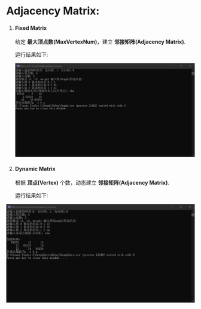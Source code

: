 # Adjacency Matrix:

1. #### Fixed Matrix

   给定 **最大顶点数(MaxVertexNum)**，建立 **邻接矩阵(Adjacency Matrix)**.

   

   运行结果如下:

   

   ![result1](https://github.com/RaySunWHUT/Graph-Structure/blob/master/assets/fixed_result.png)

   

2. #### Dynamic Matrix

   根据 **顶点(Vertex)** 个数，动态建立 **邻接矩阵(Adjacency Matrix)**.

   

   运行结果如下:

![result2](https://github.com/RaySunWHUT/Graph-Structure/blob/master/assets/dynamic_result.png)
